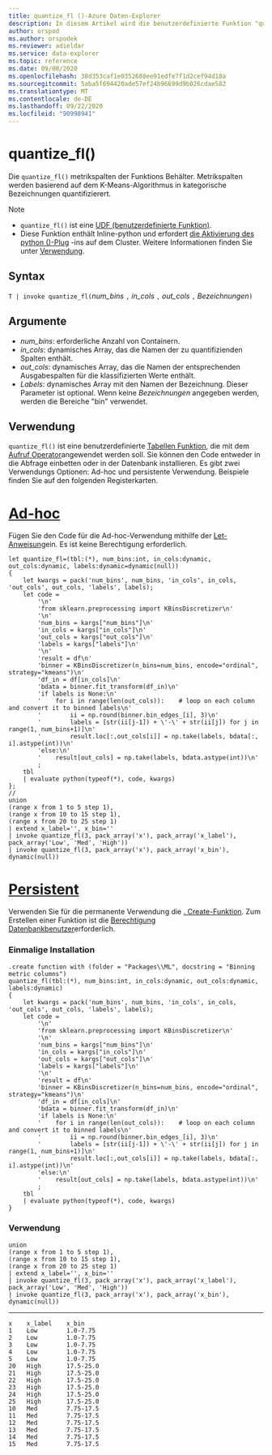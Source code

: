 ```yaml
---
title: quantize_fl ()-Azure Daten-Explorer
description: In diesem Artikel wird die benutzerdefinierte Funktion "quantize_fl ()" in Azure Daten-Explorer beschrieben.
author: orspod
ms.author: orspodek
ms.reviewer: adieldar
ms.service: data-explorer
ms.topic: reference
ms.date: 09/08/2020
ms.openlocfilehash: 38d353caf1e0352688ee91edfe7f1d2cef94d18a
ms.sourcegitcommit: 5aba5f694420ade57ef24b96699d9b026cdae582
ms.translationtype: MT
ms.contentlocale: de-DE
ms.lasthandoff: 09/22/2020
ms.locfileid: "90998941"
---
```

# <a name="quantize_fl"></a>quantize_fl()


Die `quantize_fl()` metrikspalten der Funktions Behälter. Metrikspalten werden basierend auf dem K-Means-Algorithmus in kategorische Bezeichnungen quantifizierert.

> [!NOTE]
> * `quantize_fl()` ist eine [UDF (benutzerdefinierte Funktion)](../query/functions/user-defined-functions.md).
> * Diese Funktion enthält Inline-python und erfordert [die Aktivierung des python ()-Plug](../query/pythonplugin.md#enable-the-plugin) -ins auf dem Cluster. Weitere Informationen finden Sie unter [Verwendung](#usage).

## <a name="syntax"></a>Syntax

`T | invoke quantize_fl(`*num_bins* `,` *in_cols* `,` *out_cols* `,` *Bezeichnungen*`)`

## <a name="arguments"></a>Argumente

* *num_bins*: erforderliche Anzahl von Containern.
* *in_cols*: dynamisches Array, das die Namen der zu quantifizienden Spalten enthält.
* *out_cols*: dynamisches Array, das die Namen der entsprechenden Ausgabespalten für die klassifizierten Werte enthält.
* *Labels*: dynamisches Array mit den Namen der Bezeichnung. Dieser Parameter ist optional. Wenn keine *Bezeichnungen* angegeben werden, werden die Bereiche "bin" verwendet.

## <a name="usage"></a>Verwendung

`quantize_fl()` ist eine benutzerdefinierte [Tabellen Funktion](../query/functions/user-defined-functions.md#tabular-function), die mit dem [Aufruf Operator](../query/invokeoperator.md)angewendet werden soll. Sie können den Code entweder in die Abfrage einbetten oder in der Datenbank installieren. Es gibt zwei Verwendungs Optionen: Ad-hoc und persistente Verwendung. Beispiele finden Sie auf den folgenden Registerkarten.

# <a name="ad-hoc"></a>[Ad-hoc](#tab/adhoc)

Fügen Sie den Code für die Ad-hoc-Verwendung mithilfe der [Let-Anweisung](../query/letstatement.md)ein. Es ist keine Berechtigung erforderlich.

<!-- csl: https://help.kusto.windows.net:443/Samples -->
```kusto
let quantize_fl=(tbl:(*), num_bins:int, in_cols:dynamic, out_cols:dynamic, labels:dynamic=dynamic(null))
{
    let kwargs = pack('num_bins', num_bins, 'in_cols', in_cols, 'out_cols', out_cols, 'labels', labels);
    let code =
        '\n'
        'from sklearn.preprocessing import KBinsDiscretizer\n'
        '\n'
        'num_bins = kargs["num_bins"]\n'
        'in_cols = kargs["in_cols"]\n'
        'out_cols = kargs["out_cols"]\n'
        'labels = kargs["labels"]\n'
        '\n'
        'result = df\n'
        'binner = KBinsDiscretizer(n_bins=num_bins, encode="ordinal", strategy="kmeans")\n'
        'df_in = df[in_cols]\n'
        'bdata = binner.fit_transform(df_in)\n'
        'if labels is None:\n'
        '    for i in range(len(out_cols)):    # loop on each column and convert it to binned labels\n'
        '        ii = np.round(binner.bin_edges_[i], 3)\n'
        '        labels = [str(ii[j-1]) + \'-\' + str(ii[j]) for j in range(1, num_bins+1)]\n'
        '        result.loc[:,out_cols[i]] = np.take(labels, bdata[:, i].astype(int))\n'
        'else:\n'
        '    result[out_cols] = np.take(labels, bdata.astype(int))\n'
        ;
    tbl
    | evaluate python(typeof(*), code, kwargs)
};
//
union 
(range x from 1 to 5 step 1),
(range x from 10 to 15 step 1),
(range x from 20 to 25 step 1)
| extend x_label='', x_bin=''
| invoke quantize_fl(3, pack_array('x'), pack_array('x_label'), pack_array('Low', 'Med', 'High'))
| invoke quantize_fl(3, pack_array('x'), pack_array('x_bin'), dynamic(null))
```

# <a name="persistent"></a>[Persistent](#tab/persistent)

Verwenden Sie für die permanente Verwendung die [. Create-Funktion](../management/create-function.md). Zum Erstellen einer Funktion ist die [Berechtigung Datenbankbenutzer](../management/access-control/role-based-authorization.md)erforderlich.

### <a name="one-time-installation"></a>Einmalige Installation

<!-- csl: https://help.kusto.windows.net:443/Samples -->
```kusto
.create function with (folder = "Packages\\ML", docstring = "Binning metric columns")
quantize_fl(tbl:(*), num_bins:int, in_cols:dynamic, out_cols:dynamic, labels:dynamic)
{
    let kwargs = pack('num_bins', num_bins, 'in_cols', in_cols, 'out_cols', out_cols, 'labels', labels);
    let code =
        '\n'
        'from sklearn.preprocessing import KBinsDiscretizer\n'
        '\n'
        'num_bins = kargs["num_bins"]\n'
        'in_cols = kargs["in_cols"]\n'
        'out_cols = kargs["out_cols"]\n'
        'labels = kargs["labels"]\n'
        '\n'
        'result = df\n'
        'binner = KBinsDiscretizer(n_bins=num_bins, encode="ordinal", strategy="kmeans")\n'
        'df_in = df[in_cols]\n'
        'bdata = binner.fit_transform(df_in)\n'
        'if labels is None:\n'
        '    for i in range(len(out_cols)):    # loop on each column and convert it to binned labels\n'
        '        ii = np.round(binner.bin_edges_[i], 3)\n'
        '        labels = [str(ii[j-1]) + \'-\' + str(ii[j]) for j in range(1, num_bins+1)]\n'
        '        result.loc[:,out_cols[i]] = np.take(labels, bdata[:, i].astype(int))\n'
        'else:\n'
        '    result[out_cols] = np.take(labels, bdata.astype(int))\n'
        ;
    tbl
    | evaluate python(typeof(*), code, kwargs)
}
```

### <a name="usage"></a>Verwendung

<!-- csl: https://help.kusto.windows.net:443/Samples -->
```kusto
union 
(range x from 1 to 5 step 1),
(range x from 10 to 15 step 1),
(range x from 20 to 25 step 1)
| extend x_label='', x_bin=''
| invoke quantize_fl(3, pack_array('x'), pack_array('x_label'), pack_array('Low', 'Med', 'High'))
| invoke quantize_fl(3, pack_array('x'), pack_array('x_bin'), dynamic(null))
```

---

<!-- csl: https://help.kusto.windows.net:443/Samples -->
```kusto
x    x_label    x_bin
1    Low        1.0-7.75
2    Low        1.0-7.75
3    Low        1.0-7.75
4    Low        1.0-7.75
5    Low        1.0-7.75
20   High       17.5-25.0
21   High       17.5-25.0
22   High       17.5-25.0
23   High       17.5-25.0
24   High       17.5-25.0
25   High       17.5-25.0
10   Med        7.75-17.5
11   Med        7.75-17.5
12   Med        7.75-17.5
13   Med        7.75-17.5
14   Med        7.75-17.5
15   Med        7.75-17.5
```
